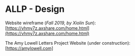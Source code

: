 # ALLP - Design

Website wireframe (_Fall 2019, by Xiolin Sun_): [https://vhmy7z.axshare.com/home.html](https://vhmy7z.axshare.com/home.html)

The Amy Lowell Letters Project Website (under construction): [https://amylowell.com]
